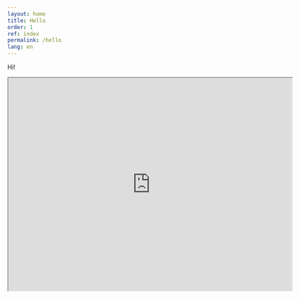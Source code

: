 ```yaml
---
layout: home
title: Hello
order: 1
ref: index
permalink: /hello
lang: en
---
```


Hi!

<iframe src="https://scratch.mit.edu/projects/282753934/embed" width="640px" height="480px" allowFullscreen></iframe>
